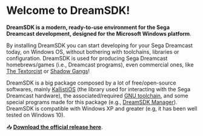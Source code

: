 # Welcome to DreamSDK!

**DreamSDK is a modern, ready-to-use environment for the Sega Dreamcast
development, designed for the Microsoft Windows platform**.

By installing DreamSDK you can start developing for your Sega Dreamcast today,
on Windows OS, without bothering with toolchains, libraries or configuration. 
DreamSDK is used for producing Sega Dreamcast homebrews/games (i.e., Dreamcast
programs), even commercial ones, like 
[The Textorcist](https://gamefairy.io/product/textorcist-dreamcast-limited-to-666/)
or [Shadow Gangs](https://www.kickstarter.com/projects/jkmcorp/shadow-gangs-dreamcast-version)!

DreamSDK is a big package composed by a lot of free/open-source softwares,
mainly [KallistiOS](http://gamedev.allusion.net/softprj/kos/) (the library used
for interacting with the Sega Dreamcast hardware), the associated/required
[GNU toolchain](https://en.wikipedia.org/wiki/GNU_toolchain), and some special
programs made for this package
(e.g., [DreamSDK Manager](https://github.com/dreamsdk/manager)). DreamSDK is
compatible with Windows XP and greater (e.g, it has been well tested on Windows
10).

📥 [**Download the official release here**](http://dreamsdk.org/).

<!--

**Here are some ideas to get you started:**

🙋‍♀️ A short introduction - what is your organization all about?
🌈 Contribution guidelines - how can the community get involved?
👩‍💻 Useful resources - where can the community find your docs? Is there anything else the community should know?
🍿 Fun facts - what does your team eat for breakfast?
🧙 Remember, you can do mighty things with the power of [Markdown](https://docs.github.com/github/writing-on-github/getting-started-with-writing-and-formatting-on-github/basic-writing-and-formatting-syntax)
-->
